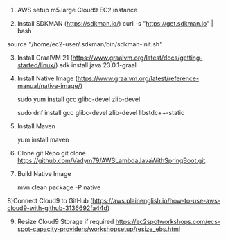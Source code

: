 1) AWS setup m5.large Cloud9 EC2 instance

2) Install SDKMAN   (https://sdkman.io/)
  curl -s "https://get.sdkman.io" | bash

  source "/home/ec2-user/.sdkman/bin/sdkman-init.sh"

3) Install GraalVM 21  (https://www.graalvm.org/latest/docs/getting-started/linux/)
   sdk install java 23.0.1-graal

4) Install Native Image  (https://www.graalvm.org/latest/reference-manual/native-image/)

   sudo yum install gcc glibc-devel zlib-devel
  
   sudo dnf install gcc glibc-devel zlib-devel libstdc++-static

5) Install Maven  

   yum install maven 

6) Clone git Repo
  git clone https://github.com/Vadym79/AWSLambdaJavaWithSpringBoot.git

7) Build Native Image

   mvn clean package -P native

8)Connect Cloud9 to GitHub (https://aws.plainenglish.io/how-to-use-aws-cloud9-with-github-3136692fa44d)

9) Resize Cloud9 Storage if required https://ec2spotworkshops.com/ecs-spot-capacity-providers/workshopsetup/resize_ebs.html
